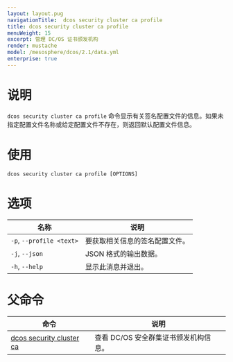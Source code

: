 ```yaml
---
layout: layout.pug
navigationTitle:  dcos security cluster ca profile
title: dcos security cluster ca profile
menuWeight: 15
excerpt: 管理 DC/OS 证书颁发机构
render: mustache
model: /mesosphere/dcos/2.1/data.yml
enterprise: true
---
```


# 说明

`dcos security cluster ca profile` 命令显示有关签名配置文件的信息。如果未指定配置文件名称或给定配置文件不存在，则返回默认配置文件信息。


# 使用

```
dcos security cluster ca profile [OPTIONS]
```

# 选项

| 名称 | 说明 |
|-------|------------|
| `-p`, `--profile <text>`| 要获取相关信息的签名配置文件。|
|  `-j`, `--json` | JSON 格式的输出数据。|
|  `-h`, `--help` |                显示此消息并退出。|


# 父命令

| 命令 | 说明 |
|---------|-------------|
| [dcos security cluster ca](/mesosphere/dcos/cn/2.1/cli/command-reference/dcos-security/dcos-security-cluster/dcos-security-cluster-ca/) | 查看 DC/OS 安全群集证书颁发机构信息。 |

